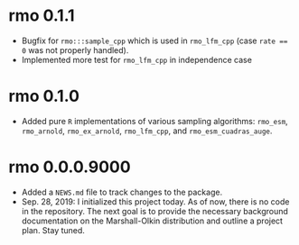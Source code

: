 # rmo 0.1.1

- Bugfix for `rmo:::sample_cpp` which is used in `rmo_lfm_cpp` (case `rate == 0` was not properly handled). 
- Implemented more test for `rmo_lfm_cpp` in independence case

# rmo 0.1.0

- Added pure `R` implementations of various sampling algorithms: `rmo_esm`, 
`rmo_arnold`, `rmo_ex_arnold`, `rmo_lfm_cpp`, and `rmo_esm_cuadras_auge`.


# rmo 0.0.0.9000

- Added a `NEWS.md` file to track changes to the package.
- Sep. 28, 2019: I initialized this project today. As of now, there is no code in the repository. The next goal is to provide the necessary background documentation on the Marshall-Olkin distribution and outline a project plan. Stay tuned.
